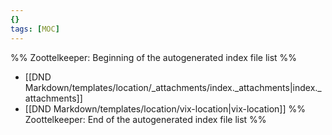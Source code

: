 ```yaml
---
{}
tags: [MOC]
---
```

%% Zoottelkeeper: Beginning of the autogenerated index file list  %%
-  [[DND Markdown/templates/location/_attachments/index._attachments|index._attachments]]
-  [[DND Markdown/templates/location/vix-location|vix-location]]
%% Zoottelkeeper: End of the autogenerated index file list  %%
